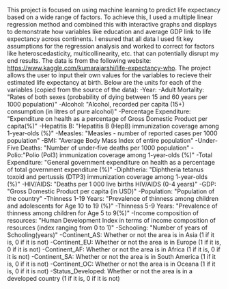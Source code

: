 This project is focused on using machine learning to predict life expectancy based on a wide range of factors. To achieve this, I used a multiple linear regression method and combined this with interactive graphs and displays to demonstrate how variables like education and average GDP link to life expectancy across continents. I ensured that all data I used fit key assumptions for the regression analysis and worked to correct for factors like heteroscedasticity, multicollinearity, etc. that can potentially disrupt my end results. 
The data is from the following website: https://www.kaggle.com/kumarajarshi/life-expectancy-who. 
The project allows the user to input their own values for the variables to recieve their estimated life expectancy at birth. 
Below are the units for each of the variables (copied from the source of the data):
-Year: 
-Adult Mortality: "Rates of both sexes (probability of dying between 15 and 60 years per 1000 population)"
-Alcohol: "Alcohol, recorded per capita (15+) consumption (in litres of pure alcohol)" 
-Percentage Expenditure: "Expenditure on health as a percentage of Gross Domestic Product per capita(%)"
-Hepatitis B: "Hepatitis B (HepB) immunization coverage among 1-year-olds (%)"
-Measles: "Measles - number of reported cases per 1000 population"
-BMI: "Average Body Mass Index of entire population" 
-Under-Five Deaths: "Number of under-five deaths per 1000 population"
-Polio:"Polio (Pol3) immunization coverage among 1-year-olds (%)"
-Total Expenditure: "General government expenditure on health as a percentage of total government expenditure (%)"
-Diphtheria: "Diphtheria tetanus toxoid and pertussis (DTP3) immunization coverage among 1-year-olds (%)" 
-HIV/AIDS: "Deaths per 1 000 live births HIV/AIDS (0-4 years)"
-GDP: "Gross Domestic Product per capita (in USD)"
-Population: "Population of the country" 
-Thinness 1-19 Years: "Prevalence of thinness among children and adolescents for Age 10 to 19 (%)"
-Thinness 5-9 Years: "Prevalence of thinness among children for Age 5 to 9(%)"
-Income composition of resources: "Human Development Index in terms of income composition of resources (index ranging from 0 to 1)"
-Schooling: "Number of years of Schooling(years)"
-Continent_AS: Whether or not the area is in Asia (1 if it is, 0 if it is not)
-Continent_EU: Whether or not the area is in Europe (1 if it is, 0 if it is not)
-Continent_AF: Whether or not the area is in Africa (1 if it is, 0 if it is not)
-Continent_SA: Whether or not the area is in South America (1 if it is, 0 if it is not)
-Continent_OC: Whether or not the area is in Oceana (1 if it is, 0 if it is not)
-Status_Developed: Whether or not the area is in a developed country (1 if it is, 0 if it is not)
